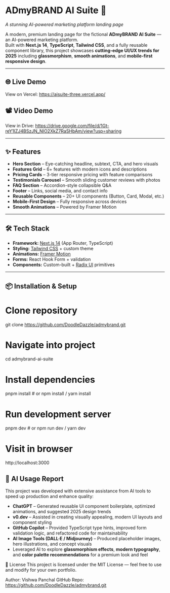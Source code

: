 # ADmyBRAND AI Suite 🚀  
*A stunning AI-powered marketing platform landing page*

A modern, premium landing page for the fictional **ADmyBRAND AI Suite** — an AI-powered marketing platform.  
Built with **Next.js 14**, **TypeScript**, **Tailwind CSS**, and a fully reusable component library, this project showcases **cutting-edge UI/UX trends for 2025** including **glassmorphism**, **smooth animations**, and **mobile-first responsive design**.

---

## 🌐 Live Demo  
View on Vercel: https://aisuite-three.vercel.app/

## 📽️ Video Demo
View in Drive: https://drive.google.com/file/d/1Gt-reY1IZJ4BSzJN_NIO2XkZ7RaSHbAm/view?usp=sharing

---

## ✨ Features  

- **Hero Section** – Eye-catching headline, subtext, CTA, and hero visuals  
- **Features Grid** – 6+ features with modern icons and descriptions  
- **Pricing Cards** – 3-tier responsive pricing with feature comparisons  
- **Testimonials Carousel** – Smooth sliding customer reviews with photos  
- **FAQ Section** – Accordion-style collapsible Q&A  
- **Footer** – Links, social media, and contact info  
- **Reusable Components** – 20+ UI components (Button, Card, Modal, etc.)  
- **Mobile-First Design** – Fully responsive across devices  
- **Smooth Animations** – Powered by Framer Motion  

---

## 🛠️ Tech Stack  

- **Framework:** [Next.js 14](https://nextjs.org/) (App Router, TypeScript)  
- **Styling:** [Tailwind CSS](https://tailwindcss.com/) + custom theme  
- **Animations:** [Framer Motion](https://www.framer.com/motion/)  
- **Forms:** React Hook Form + validation  
- **Components:** Custom-built + [Radix UI](https://www.radix-ui.com/) primitives  

---

## 📦 Installation & Setup  


# Clone repository
git clone https://github.com/DoodleDazzle/admybrand.git

# Navigate into project
cd admybrand-ai-suite

# Install dependencies
pnpm install  # or npm install / yarn install

# Run development server
pnpm dev  # or npm run dev / yarn dev

# Visit in browser
http://localhost:3000

## 🤖 AI Usage Report  

This project was developed with extensive assistance from AI tools to speed up production and enhance quality:  

- **ChatGPT** – Generated reusable UI component boilerplate, optimized animations, and suggested 2025 design trends  
- **v0.dev** – Assisted in creating visually appealing, modern UI layouts and component styling  
- **GitHub Copilot** – Provided TypeScript type hints, improved form validation logic, and refactored code for maintainability  
- **AI Image Tools (DALL·E / Midjourney)** – Produced placeholder images, hero illustrations, and concept visuals  
- Leveraged AI to explore **glassmorphism effects**, **modern typography**, and **color palette recommendations** for a premium look and feel  

📜 License
This project is licensed under the MIT License — feel free to use and modify for your own portfolio.

Author: Vishwa Panchal
GitHub Repo: https://github.com/DoodleDazzle/admybrand.git
